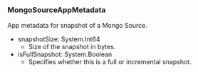 ### MongoSourceAppMetadata
App metadata for snapshot of a Mongo Source.

- snapshotSize: System.Int64
  - Size of the snapshot in bytes.
- isFullSnapshot: System.Boolean
  - Specifies whether this is a full or incremental snapshot.
